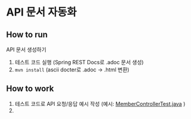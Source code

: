 # API 문서 자동화

## How to run
API 문서 생성하기
1) 테스트 코드 실행 (Spring REST Docs로 .adoc 문서 생성)
2) `mvn install` (ascii docter로 .adoc -> .html 변환)

## How to work
1) 테스트 코드로 API 요청/응답 예시 작성 (예시: [MemberControllerTest.java](src%2Ftest%2Fjava%2Forg%2Fexample%2FMemberControllerTest.java)[](src/main/test/org/example/member/MemberControllerTest.class) )
2) 